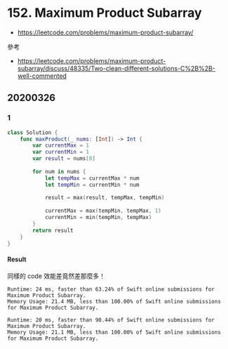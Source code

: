 # 152. Maximum Product Subarray

- <https://leetcode.com/problems/maximum-product-subarray/>

參考

- <https://leetcode.com/problems/maximum-product-subarray/discuss/48335/Two-clean-different-solutions-C%2B%2B-well-commented>

## 20200326

### 1

``` swift
class Solution {
    func maxProduct(_ nums: [Int]) -> Int {
        var currentMax = 1
        var currentMin = 1
        var result = nums[0]
        
        for num in nums {
            let tempMax = currentMax * num
            let tempMin = currentMin * num
            
            result = max(result, tempMax, tempMin)
            
            currentMax = max(tempMin, tempMax, 1)
            currentMin = min(tempMin, tempMax)
        }
        return result
    }
}
```

#### Result

同樣的 code 效能差竟然差那麼多！

``` text
Runtime: 24 ms, faster than 63.24% of Swift online submissions for Maximum Product Subarray.
Memory Usage: 21.4 MB, less than 100.00% of Swift online submissions for Maximum Product Subarray.
```

``` text
Runtime: 20 ms, faster than 90.44% of Swift online submissions for Maximum Product Subarray.
Memory Usage: 21.1 MB, less than 100.00% of Swift online submissions for Maximum Product Subarray.
```
